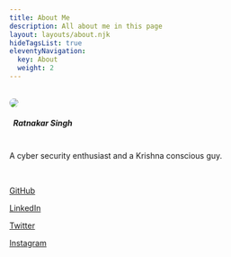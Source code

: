 ```yaml
---
title: About Me
description: All about me in this page
layout: layouts/about.njk
hideTagsList: true
eleventyNavigation:
  key: About
  weight: 2
---
```


<br><img src="../../static/img/photo.jpg" style="max-height: 30%; max-width: 30%;border-radius: 50%;" />

##### &nbsp;&nbsp;**Ratnakar Singh**

<br> A cyber security enthusiast and a Krishna conscious guy.

<br>

[GitHub](https://github.com/ratnakar-infosec)

[LinkedIn](https://www.linkedin.com/in/rratnakarr/)

[Twitter](https://twitter.com/em_ratnakar)

[Instagram](https://instagram.com/ig_ratnakar)